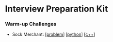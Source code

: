 # Interview Preparation Kit
### Warm-up Challenges
* Sock Merchant: [[problem]()] [[python]()] [[c++]()]
